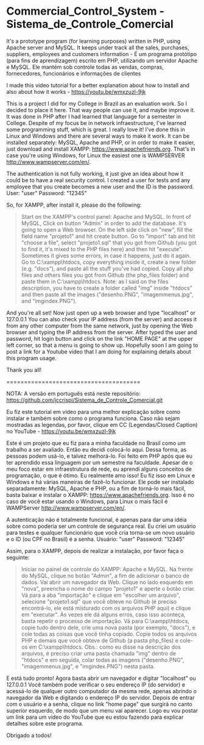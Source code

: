 # Commercial_Control_System - Sistema_de_Controle_Comercial
It's a prototype program (for learning purposes) written in PHP, using Apache server and MySQL. It keeps under track all the sales, purchases, suppliers, employees and customers information - É um programa protótipo (para fins de aprendizagem) escrito em PHP, utilizando um servidor Apache e MySQL. Ele mantém sob controle todas as vendas, compras, fornecedores, funcionários e informações de clientes

I made this video tutorial for a better explanation about how to install and also about how it works  -  https://youtu.be/wmxzuzl-9jk

This is a project I did for my College in Brazil as an evaluation work. So I decided to place it here. That way people can use it, and maybe improve it. It was done in PHP after I had learned that language for a semester in College. Despite of my focus be in network infraestructure, I've learned some programming stuff, which is great. I really love it!
I've done this in Linux and Windows and there are several ways to make it work. It can be installed separately: MySQL, Apache and PHP, or in order to make it easier, just download and install XAMPP: https://www.apachefriends.org. That's in case you're using Windows, for Linux the easiest one is WAMPSERVER http://www.wampserver.com/en/.

The authentication is not fully working, it just give an idea about how it could be to have a real security control. I created a user for tests and any employee that you create becomes a new user and the ID is the password.
User: "user"
Password: "12345"

So, for XAMPP, after install it, please do the following:
> Start on the XAMPP's control panel: Apache and MySQL.
> In front of MySQL, Click on button "Admin" in order to add the database.
> It's going to open a Web browser. On the left side click on "new", fill the field name "projeto1" and hit create button.
> Go to "import" tab and hit "choose a file", select "projeto1.sql" that you got from Github (you got to find it, it's mixed to the PHP files here) and then hit "execute". Sometimes it gives some errors, in case it happens, just do it again.
> Go to C:\xampp\htdocs, copy everything inside it, create a new folder (e.g. "docs"), and paste all the stuff you've had copied.
> Copy all php files and others files you got from Github (the php_files folder) and paste them in C:\xampp\htdocs. Note: as I said on the files description, you have to create a folder called "img" inside "htdocs" and then paste all the images ("desenho.PNG", "imagemmenus.jpg", and "imgindex.PNG").

And you're all set! Now just open up a web browser and type "localhost" or 127.0.0.1
You can also check your IP address (from the server) and access it from any other computer from the same network, just by opening the Web browser and typing the IP address from the server.
After typed the user and password, hit login button and click on the link "HOME PAGE" at the upper left corner, so that a menu is going to show up.
Hopefully soon I am going to post a link for a Youtube video that I am doing for explaining details about this program usage.

Thank you all!


======================================

NOTA: A versão em português está neste repositório:
https://github.com/jccrispi/Sistema_de_Controle_Comercial.git

Eu fiz este tutorial em vídeo para uma melhor explicação sobre como instalar e também sobre como o programa funciona. Caso não sejam mostradas as legendas, por favor, clique em CC (Legendas/Closed Caption) no YouTube -  https://youtu.be/wmxzuzl-9jk

Este é um projeto que eu fiz para a minha faculdade no Brasil como um trabalho a ser avaliado. Então eu decidi colocá-lo aqui. Dessa forma, as pessoas podem usá-lo, e talvez melhorá-lo. Foi feito em PHP após que eu ter aprendido essa linguagem por um semestre na faculdade. Apesar de o meu foco estar em infraestrutura de rede, eu aprendi alguns conceitos de programação, o que é ótimo. Eu realmente amo isso!
Eu fiz isso em Linux e Windows e há várias maneiras de fazê-lo funcionar. Ele pode ser instalado separadamente: MySQL, Apache e PHP, ou a fim de torná-lo mais fácil, basta baixar e instalar o XAMPP: https://www.apachefriends.org. Isso é no caso de você estar usando o Windows, para Linux o mais fácil é WAMPServer http://www.wampserver.com/en/.

A autenticação não é totalmente funcional, é apenas para dar uma idéia sobre como poderia ser um controle de segurança real. Eu criei um usuário para testes e qualquer funcionário que você cria torna-se um novo usuário e o ID (ou CPF no Brasil) é a senha.
Usuário: "user"
Password: "12345"

Assim, para o XAMPP, depois de realizar a instalação, por favor faça o seguinte:
> Iniciar no painel de controle do XAMPP: Apache e MySQL.
> Na frente do MySQL, clique no botão "Admin", a fim de adicionar o banco de dados.
> Vai abrir um navegador da Web. Clique no lado esquerdo em "nova", preencha o nome do campo "projeto1" e aperte o botão criar.
> Vá para a aba "importação" e clique em "escolher um arquivo", selecione "projeto1.sql" que você obteve no Github  (é preciso encontrá-lo, ele está misturado com os arquivos PHP aqui) e clique em "executar". Às vezes ele dá alguns erros, caso isso aconteça, basta repetir o processo de importação.
> Vá para C:\xampp\htdocs, copie tudo dentro dele, crie uma nova pasta (por exemplo, "docs"), e cole todas as coisas que você tinha copiado.
> Copie todos os arquivos PHP e demais que você obteve de Github (a pasta php_files) e cole-os em C:\xampp\htdocs. Obs.: como eu disse na descrição dos arquivos, é preciso criar uma pasta chamada "img" dentro de "htdocs" e em seguida, colar todas as imagens ("desenho.PNG", "imagemmenus.jpg", e "imgindex.PNG") nesta pasta.

E está tudo pronto! Agora basta abrir um navegador e digitar "localhost" ou 127.0.0.1
Você também pode verificar o seu endereço IP (do servidor) e acessá-lo de qualquer outro computador da mesma rede, apenas abrindo o navegador da Web e digitando o endereço IP do servidor.
Depois de entrar com o usuário e a senha, clique no link "home page" que surgirá no canto superior esquerdo, de modo que um menu vai aparecer.
Logo eu vou postar um link para um vídeo do YouTube que eu estou fazendo para explicar detalhes sobre este programa.

Obrigado a todos!
